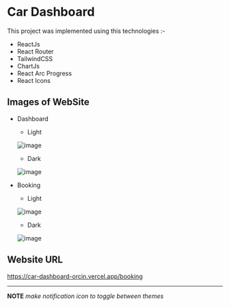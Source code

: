 # Car Dashboard

This project was implemented using this technologies :- 
 - ReactJs
 - React Router 
 - TailwindCSS
 - ChartJs
 - React Arc Progress
 - React Icons 
 
 ## Images of WebSite 
 
 - Dashboard 
    * Light
    
    ![image](https://user-images.githubusercontent.com/68183022/210781010-d7ebda8e-9d08-4079-b64f-638aaaeca2c9.png)
    
    * Dark
    
    ![image](https://user-images.githubusercontent.com/68183022/210781074-8217b007-5f01-45b6-aa3f-81e1c0bbcaa7.png)

- Booking 
  * Light 
  
  ![image](https://user-images.githubusercontent.com/68183022/210781132-68b5020e-b445-4820-8c04-61baf4967d27.png)
  
  * Dark 
  
  ![image](https://user-images.githubusercontent.com/68183022/210781171-f1fd2848-0e8f-4314-be27-a438c4ffa1e3.png)

## Website URL 

https://car-dashboard-orcin.vercel.app/booking

------------------------------
__NOTE__
_make notification icon to toggle between themes_
